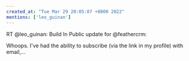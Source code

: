 ```yaml
---
created_at: "Tue Mar 29 20:05:07 +0000 2022"
mentions: ['leo_guinan']
---
```


RT @leo_guinan: Build In Public update for @feathercrm:

Whoops. I've had the ability to subscribe (via the link in my profile) with email,…